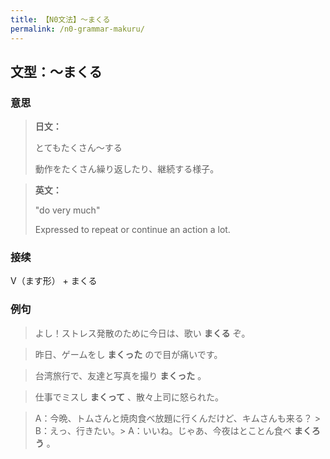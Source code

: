 ```yaml
---
title: 【N0文法】～まくる
permalink: /n0-grammar-makuru/
---
```


## 文型：～まくる

### 意思

> **日文：**
> 
> とてもたくさん～する
> 
> 動作をたくさん繰り返したり、継続する様子。


> **英文：**
> 
> "do very much"
> 
> Expressed to repeat or continue an action a lot.


### 接续

V（ます形） \+ まくる

### 例句

> よし！ストレス発散のために今日は、歌い **まくる** ぞ。

> 昨日、ゲームをし **まくった** ので目が痛いです。

> 台湾旅行で、友達と写真を撮り **まくった** 。

> 仕事でミスし **まくって** 、散々上司に怒られた。

> A：今晩、トムさんと焼肉食べ放題に行くんだけど、キムさんも来る？ > B：えっ、行きたい。> A：いいね。じゃあ、今夜はとことん食べ **まくろう** 。
